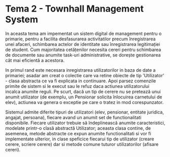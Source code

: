 # Tema 2 - Townhall Management System

In aceasta tema am impementat un sistem digital de management pentru o primarie, pentru a facilita desfasurarea activitatilor precum înregistrarea unei afaceri,
schimbarea actelor de identitate sau înregistrarea legitimației de student. Cum majoritatea cetățenilor necesita cereri pentru schimbarea de documente sau anumite task-uri
administrative, se dorește gestionarea cât mai eficientă a acestora.

In primul rand este necesara inregistrarea utilizatorilor in baza de date a primariei; asadar am creat o colectie care va retine obiecte de tip 'Utilizator' - clasa abstracta
ce va fi explicata in continuare. Apoi parsez comenzile primite de sistem si le execut sau le refuz daca actiunea utilizatorului incalca anumite reguli. Pe scurt,
dacă un tip de cerere nu se pretează unui anumit utilizator (de exemplu, un Pensionar solicita înlocuirea carnetului de elev), actiunea va genera o exceptie pe care o tratez
in mod corespunzator.

Sistemul admite diferite tipuri de utilizatori (elev, pensionar, entitate juridica, angajat, persoana), fiecare avand un anumit set de functionalitati disponibile.
Fiecare utilizator trebuie să îndeplinească anumite caracteristici, modelate printr-o clasă abstractă Utilizator; aceasta clasa contine, de asemenea, metode abstracte
ce expun anumite functionalitati si vor fi implementate ulterior, in clase speficice fiecarui tip de utilizator (creare cerere, scriere cerere)
dar si metode comune tuturor utilizatorilor (afisare cereri).

